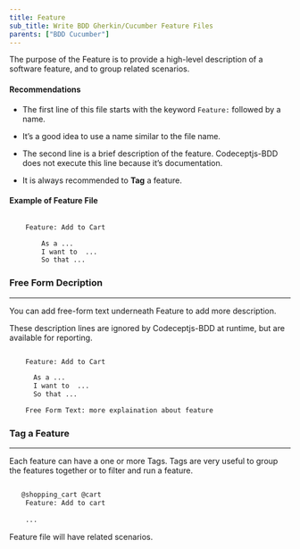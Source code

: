```yaml
---
title: Feature
sub_title: Write BDD Gherkin/Cucumber Feature Files
parents: ["BDD Cucumber"]
---
```


The purpose of the Feature is to provide a high-level description of a software feature, and to group related scenarios.

#### Recommendations

* The first line of this file starts with the keyword `Feature:` followed by a name. 

* It’s a good idea to use a name similar to the file name.

* The second line is a brief description of the feature. Codeceptjs-BDD does not execute this line because it’s documentation.

* It is always recommended to **Tag** a feature.

#### Example of Feature File

```bash

    Feature: Add to Cart

        As a ...
        I want to  ...
        So that ...

```

### Free Form Decription
---

You can add free-form text underneath Feature to add more description.

These description lines are ignored by Codeceptjs-BDD at runtime, but are available for reporting.


```bash

    Feature: Add to Cart

      As a ...
      I want to  ...
      So that ...

    Free Form Text: more explaination about feature

```

### Tag a Feature
---

Each feature can have a one or more Tags. Tags are very useful to group the features together or to filter and run a feature.

```bash

   @shopping_cart @cart
    Feature: Add to cart
    
    ...
```

Feature file will have related scenarios.

